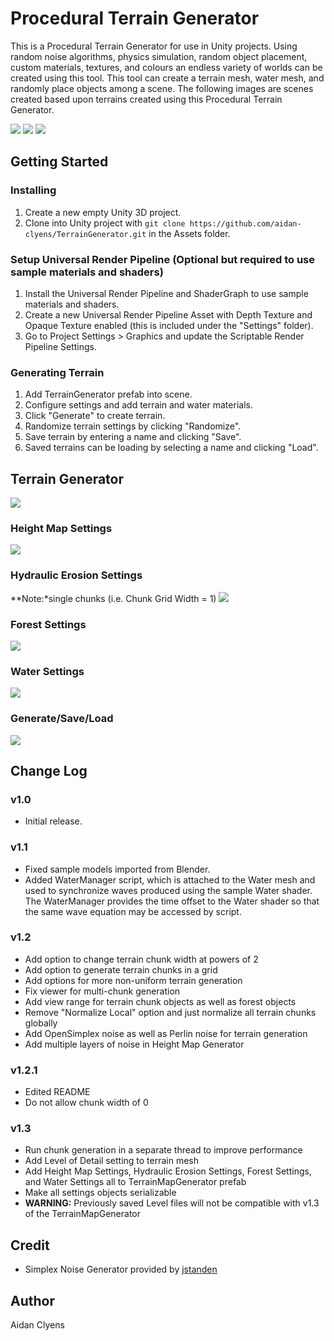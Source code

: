 # Procedural Terrain Generator
This is a Procedural Terrain Generator for use in Unity projects. Using random noise algorithms, physics simulation, random object placement, custom materials, textures, and colours an endless variety of worlds can be created using this tool. This tool can create a terrain mesh, water mesh, and randomly place objects among a scene. The following images are scenes created based upon terrains created using this Procedural Terrain Generator.

![](Images/forest.png)
![](Images/desert.png)
![](Images/campfire.png)

## Getting Started
### Installing
1. Create a new empty Unity 3D project.
2. Clone into Unity project with `git clone https://github.com/aidan-clyens/TerrainGenerator.git` in the Assets folder.

### Setup Universal Render Pipeline (Optional but required to use sample materials and shaders)
1. Install the Universal Render Pipeline and ShaderGraph to use sample materials and shaders.
2. Create a new Universal Render Pipeline Asset with Depth Texture and Opaque Texture enabled (this is included under the "Settings" folder).
3. Go to Project Settings > Graphics and update the Scriptable Render Pipeline Settings.

### Generating Terrain
1. Add TerrainGenerator prefab into scene.
2. Configure settings and add terrain and water materials.
3. Click "Generate" to create terrain.
4. Randomize terrain settings by clicking "Randomize".
5. Save terrain by entering a name and clicking "Save".
6. Saved terrains can be loading by selecting a name and clicking "Load".

## Terrain Generator
![](Images/TerrainSettings.png)

### Height Map Settings
![](Images/HeightMapSettings.png)

### Hydraulic Erosion Settings
**Note:*single chunks (i.e. Chunk Grid Width = 1)
![](HydraulicErosion.png)

### Forest Settings
![](Images/ForestSettings.png)

### Water Settings
![](Images/WaterSettings.png)

### Generate/Save/Load
![](Images/TerrainSettingsButtons.png)

## Change Log
### v1.0
- Initial release.

### v1.1
- Fixed sample models imported from Blender.
- Added WaterManager script, which is attached to the Water mesh and used to synchronize waves produced using the sample Water shader. The WaterManager provides the time offset to the Water shader so that the same wave equation may be accessed by script.

### v1.2
- Add option to change terrain chunk width at powers of 2
- Add option to generate terrain chunks in a grid
- Add options for more non-uniform terrain generation
- Fix viewer for multi-chunk generation
- Add view range for terrain chunk objects as well as forest objects
- Remove "Normalize Local" option and just normalize all terrain chunks globally
- Add OpenSimplex noise as well as Perlin noise for terrain generation
- Add multiple layers of noise in Height Map Generator

### v1.2.1
- Edited README
- Do not allow chunk width of 0

### v1.3
- Run chunk generation in a separate thread to improve performance
- Add Level of Detail setting to terrain mesh
- Add Height Map Settings, Hydraulic Erosion Settings, Forest Settings, and Water Settings all to TerrainMapGenerator prefab
- Make all settings objects serializable
- **WARNING:** Previously saved Level files will not be compatible with v1.3 of the TerrainMapGenerator

## Credit
- Simplex Noise Generator provided by [jstanden](https://gist.github.com/jstanden/1489447)

## Author
Aidan Clyens
